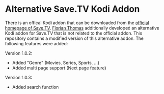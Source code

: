 # Alternative Save.TV Kodi Addon

There is an offical Kodi addon that can be downloaded from the [official homepage of Save.TV](https://www.save.tv/stv/s/misc/Apps.cfm). [Florian Thomas](http://tv-forum.info/viewtopic.php?f=37&t=120)  additionally developed an alternative Kodi addon for Save.TV that is not related to the official addon. This repository contains a modified version of this alternative addon. The following features were added:

Version 1.0.2:
* Added "Genre" (Movies, Series, Sports, ...)
* Added multi page support (Next page feature)

Version 1.0.3:
* Added search function
